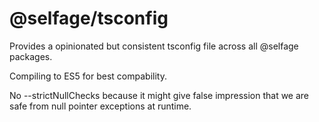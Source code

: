 # @selfage/tsconfig

Provides a opinionated but consistent tsconfig file across all @selfage packages.

Compiling to ES5 for best compability.

No --strictNullChecks because it might give false impression that we are safe from null pointer exceptions at runtime.
